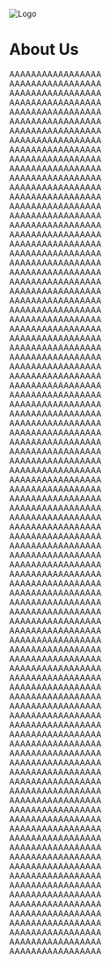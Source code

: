 ![Logo](../../Icon/GooChessLarge.svg)

# About Us


AAAAAAAAAAAAAAAAA  
AAAAAAAAAAAAAAAAA  
AAAAAAAAAAAAAAAAA  
AAAAAAAAAAAAAAAAA  
AAAAAAAAAAAAAAAAA  
AAAAAAAAAAAAAAAAA  
AAAAAAAAAAAAAAAAA  
AAAAAAAAAAAAAAAAA  
AAAAAAAAAAAAAAAAA  
AAAAAAAAAAAAAAAAA  
AAAAAAAAAAAAAAAAA  
AAAAAAAAAAAAAAAAA  
AAAAAAAAAAAAAAAAA  
AAAAAAAAAAAAAAAAA  
AAAAAAAAAAAAAAAAA  
AAAAAAAAAAAAAAAAA  
AAAAAAAAAAAAAAAAA  
AAAAAAAAAAAAAAAAA  
AAAAAAAAAAAAAAAAA  
AAAAAAAAAAAAAAAAA  
AAAAAAAAAAAAAAAAA  
AAAAAAAAAAAAAAAAA  
AAAAAAAAAAAAAAAAA  
AAAAAAAAAAAAAAAAA  
AAAAAAAAAAAAAAAAA  
AAAAAAAAAAAAAAAAA  
AAAAAAAAAAAAAAAAA  
AAAAAAAAAAAAAAAAA  
AAAAAAAAAAAAAAAAA  
AAAAAAAAAAAAAAAAA  
AAAAAAAAAAAAAAAAA  
AAAAAAAAAAAAAAAAA  
AAAAAAAAAAAAAAAAA  
AAAAAAAAAAAAAAAAA  
AAAAAAAAAAAAAAAAA  
AAAAAAAAAAAAAAAAA  
AAAAAAAAAAAAAAAAA  
AAAAAAAAAAAAAAAAA  
AAAAAAAAAAAAAAAAA  
AAAAAAAAAAAAAAAAA  
AAAAAAAAAAAAAAAAA  
AAAAAAAAAAAAAAAAA  
AAAAAAAAAAAAAAAAA  
AAAAAAAAAAAAAAAAA  
AAAAAAAAAAAAAAAAA  
AAAAAAAAAAAAAAAAA  
AAAAAAAAAAAAAAAAA  
AAAAAAAAAAAAAAAAA  
AAAAAAAAAAAAAAAAA  
AAAAAAAAAAAAAAAAA  
AAAAAAAAAAAAAAAAA  
AAAAAAAAAAAAAAAAA  
AAAAAAAAAAAAAAAAA  
AAAAAAAAAAAAAAAAA  
AAAAAAAAAAAAAAAAA  
AAAAAAAAAAAAAAAAA  
AAAAAAAAAAAAAAAAA  
AAAAAAAAAAAAAAAAA  
AAAAAAAAAAAAAAAAA  
AAAAAAAAAAAAAAAAA  
AAAAAAAAAAAAAAAAA  
AAAAAAAAAAAAAAAAA  
AAAAAAAAAAAAAAAAA  
AAAAAAAAAAAAAAAAA  
AAAAAAAAAAAAAAAAA  
AAAAAAAAAAAAAAAAA  
AAAAAAAAAAAAAAAAA  
AAAAAAAAAAAAAAAAA  
AAAAAAAAAAAAAAAAA  
AAAAAAAAAAAAAAAAA  
AAAAAAAAAAAAAAAAA  
AAAAAAAAAAAAAAAAA  
AAAAAAAAAAAAAAAAA  
AAAAAAAAAAAAAAAAA  
AAAAAAAAAAAAAAAAA  
AAAAAAAAAAAAAAAAA  
AAAAAAAAAAAAAAAAA  
AAAAAAAAAAAAAAAAA  
AAAAAAAAAAAAAAAAA  
AAAAAAAAAAAAAAAAA  
AAAAAAAAAAAAAAAAA  
AAAAAAAAAAAAAAAAA  
AAAAAAAAAAAAAAAAA  
AAAAAAAAAAAAAAAAA  
AAAAAAAAAAAAAAAAA  
AAAAAAAAAAAAAAAAA  
AAAAAAAAAAAAAAAAA  
AAAAAAAAAAAAAAAAA  
AAAAAAAAAAAAAAAAA  
AAAAAAAAAAAAAAAAA  
AAAAAAAAAAAAAAAAA  
AAAAAAAAAAAAAAAAA  
AAAAAAAAAAAAAAAAA  
AAAAAAAAAAAAAAAAA  